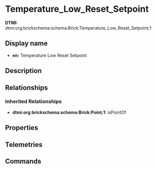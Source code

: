 # Temperature_Low_Reset_Setpoint
**DTMI:** dtmi:org:brickschema:schema:Brick:Temperature_Low_Reset_Setpoint;1
## Display name
- **en:** Temperature Low Reset Setpoint
## Description
## Relationships
### Inherited Relationships
* **dtmi:org:brickschema:schema:Brick:Point;1:** isPointOf
## Properties
## Telemetries
## Commands
